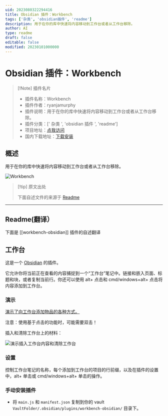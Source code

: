 ```yaml
---
uid: 2023080322294416
title: Obsidian 插件：Workbench
tags: ['杂类', 'obsidian插件', 'readme']
description: 用于在你的库中快速将内容移动到工作台或者从工作台移除。
author: AI
type: readme
draft: false
editable: false
modified: 20230101000000
---
```


# Obsidian 插件：Workbench

> [!Note] 插件名片
> - 插件名称：Workbench
> - 插件作者：ryanjamurphy
> - 插件说明：用于在你的库中快速将内容移动到工作台或者从工作台移除。
> - 插件分类：[' 杂类 ', 'obsidian 插件 ', 'readme']
> - 项目地址：[点我访问](https://github.com/ryanjamurphy/workbench-obsidian)
> - 国内下载地址：[下载安装](https://pkmer.cn/products/plugin/pluginMarket/?workbench-obsidian)

## 概述

用于在你的库中快速将内容移动到工作台或者从工作台移除。

![Workbench](https://cdn.pkmer.cn/covers/workbench-obsidian_new.gif!pkmer)

> [!tip] 原文出处
>
>下面自述文件的来源于 [Readme](https://ghproxy.net/https://raw.githubusercontent.com/ryanjamurphy/workbench-obsidian/master/README.md)

---

## Readme(翻译）

下面是 [[workbench-obsidian]] 插件的自述翻译

## 工作台

这是一个 [Obsidian](https://obsidian.md) 的插件。

它允许你将当前正在查看的内容捕捉到一个“工作台”笔记中。链接和嵌入页面、标题和块，或者复制当前行。你还可以使用 alt+ 点击和 cmd/windows+alt+ 点击将内容添加到工作台。

### 演示

[演示了向工作台添加物品的各种方式。](https://i.imgur.com/tG4dOvp.gif)

注意：使用基于点击的功能时，可能需要双击！

插入和清除工作台上的材料：

![演示插入工作台内容和清除工作台](https://i.imgur.com/YCazTIb.gif)

### 设置

控制工作台笔记的名称，每个添加到工作台的项目的行前缀，以及在插件的设置中，alt+ 单击或 cmd/windows+alt+ 单击的操作。

### 手动安装插件

- 将 `main.js` 和 `manifest.json` 复制到你的 vault `VaultFolder/.obsidian/plugins/workbench-obsidian/` 目录下。



